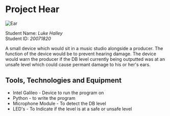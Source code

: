 # Project Hear 

![Ear](http://www.descartesbiometrics.com/wp-content/uploads/2014/09/Extract-icon.png "Ear")


Student Name: *Luke Halley*   
Student ID: *20071820*



A small device which would sit in a music studio alongside a producer. The function of the device would be to prevent hearing damage. The device would warn the producer if the DB level currently being outputted was at an unsafe level which could cause permant damage to his or her's ears.

## Tools, Technologies and Equipment

* Intel Galileo - Device to run the program on
* Python - to write the program 
* Microphone Module - To detect the DB level
* LED's -  To Indicate if the level is at a safe or unsafe level
